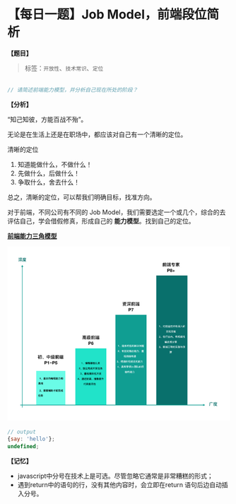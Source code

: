 # 【每日一题】Job Model，前端段位简析

**【题目】**

> 标签：`开放性`、`技术常识`、`定位`

```js

// 请简述前端能力模型，并分析自己现在所处的阶段？

```

**【分析】**

“知己知彼，方能百战不殆”。

无论是在生活上还是在职场中，都应该对自己有一个清晰的定位。

清晰的定位

1. 知道能做什么，不做什么！
2. 先做什么，后做什么！
3. 争取什么，舍去什么！

总之，清晰的定位，可以帮我们明确目标，找准方向。

对于前端，不同公司有不同的 Job Model，我们需要选定一个或几个，综合的去评估自己，学会借假修真，形成自己的 **能力模型**。找到自己的定位。

**<u>前端能力三角模型</u>**

![](./assets/images/前端job-model.jpg)

```js
// output
{say: 'hello'};
undefined;
```

**【记忆】**

- javascript中分号在技术上是可选。尽管忽略它通常是非常糟糕的形式；
- 遇到return中的语句的行，没有其他内容时，会立即在return 语句后边自动插入分号。